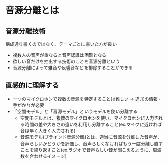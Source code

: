 # 音源分離とは
## 音源分離技術

構成通り書くのではなく、テーマごとに書いた方が良い

- 複数人の音声が重なると音声認識は困難となる
- 欲しい音だけを抽出する技術のことを音源分離という
- 音源分離によって雑音や反響音などを排除することができる

## 直感的に理解する
- 一つのマイクロホンで複数の音源を特定することは難しい → 追加の情報・手がかりが必要
- 「空間モデル」と「音源モデル」というモデルを使い分離する
  - 空間モデルとは、複数のマイクロホンを使い、マイクロホンに入力される時間の差や大きさの違いを利用し分離すること(ex.マイクに近ければ音は早く大きく入力される)
  - 音源モデル(ブラインド音源分離)とは、適当に音源を分離した音声が、音声らしいかどうかを評価し、音声らしくなければもう一度分離し直すことを繰り返すこと(ex.ラジオで音声らしい音が聞こえるように、周波数を合わせるイメージ)


